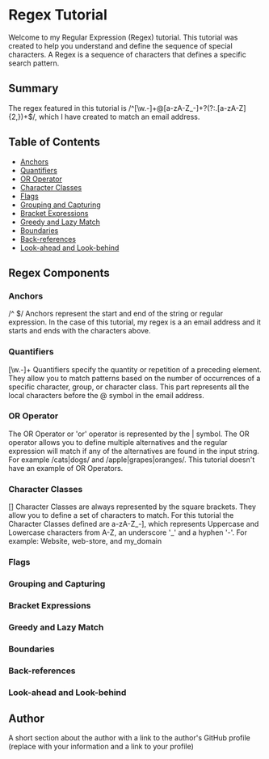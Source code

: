 # Regex Tutorial
 
Welcome to my Regular Expression (Regex) tutorial. This tutorial was created to help you understand and define the sequence of special characters. A Regex is a sequence of characters that defines a specific search pattern.

## Summary

The regex featured in this tutorial is /^[\w.-]+@[a-zA-Z_-]+?(?:\.[a-zA-Z]{2,})+$/, which I have created to match an email address.


## Table of Contents

- [Anchors](#anchors)
- [Quantifiers](#quantifiers)
- [OR Operator](#or-operator)
- [Character Classes](#character-classes)
- [Flags](#flags)
- [Grouping and Capturing](#grouping-and-capturing)
- [Bracket Expressions](#bracket-expressions)
- [Greedy and Lazy Match](#greedy-and-lazy-match)
- [Boundaries](#boundaries)
- [Back-references](#back-references)
- [Look-ahead and Look-behind](#look-ahead-and-look-behind)

## Regex Components

### Anchors
/^  $/
Anchors represent the start and end of the string or regular expression. In the case of this tutorial, my regex is a an email address and it starts and ends with the characters above.
### Quantifiers
[\w.-]+
Quantifiers specify the quantity or repetition of a preceding element. They allow you to match patterns based on the number of occurrences of a specific character, group, or character class. This part represents all the local characters before the @ symbol in the email address.

### OR Operator
The OR Operator or 'or' operator is represented by the | symbol. The OR operator allows you to define multiple alternatives and the regular expression will match if any of the alternatives are found in the input string. For example /cats|dogs/ and /apple|grapes|oranges/. This tutorial doesn't have an example of OR Operators.

### Character Classes
[]
Character Classes are always represented by the square brackets. They allow you to define a set of characters to match. For this tutorial the Character Classes defined are a-zA-Z_-], which represents Uppercase and Lowercase characters from A-Z, an underscore '_' and a hyphen '-'. For example: Website, web-store, and my_domain

### Flags

### Grouping and Capturing

### Bracket Expressions

### Greedy and Lazy Match

### Boundaries

### Back-references

### Look-ahead and Look-behind

## Author

A short section about the author with a link to the author's GitHub profile (replace with your information and a link to your profile)
